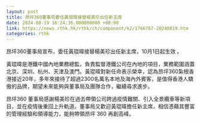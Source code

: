 ```yaml
---
layout: post
title: 昂坪360董事局委任黃琨暐接替楊美珍出任新主席
date: 2024-08-19 16:24:36.000000000 +08:00
link: https://news.rthk.hk/rthk/ch/component/k2/1766767-20240819.htm
categories: rthk
---
```


昂坪360董事局宣布，委任黃琨暐接替楊美珍出任新主席，10月1日起生效 。

黃琨暐是港鐵中國內地業務總監，負責監督港鐵公司在內地的項目，業務範圍涵蓋北京、深圳、杭州、天津及澳門。黃琨暐對新任命表示榮幸，認為昂坪360紮根香港接近20年，多年來接待了超過2300名萬名本地及海內外賓客，是值得香港人驕傲的品牌，期望未來能夠與董事局及團隊合作，繼續尋求進步。
 
昂坪360 董事局感謝楊美珍在過去帶領公司跨過疫情難關、引入全景纜車等新項目，並在疫情後重回上升軌道。董事局又歡迎黃琨暐擔任新主席，相信憑藉其豐富的管理經驗和領導能力，能夠帶領昂坪 360 再創高峰。
